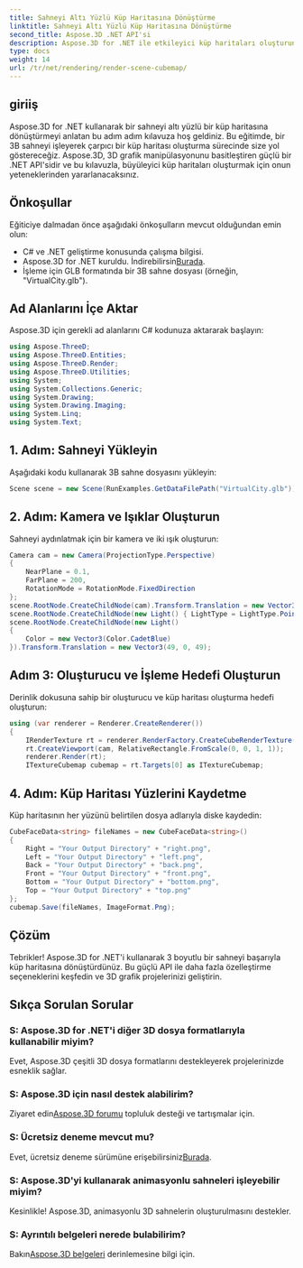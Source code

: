 ```yaml
---
title: Sahneyi Altı Yüzlü Küp Haritasına Dönüştürme
linktitle: Sahneyi Altı Yüzlü Küp Haritasına Dönüştürme
second_title: Aspose.3D .NET API'si
description: Aspose.3D for .NET ile etkileyici küp haritaları oluşturun. 3B sahneleri büyüleyici altı yüzlü küp haritalarına dönüştürmek için adım adım kılavuzumuzu izleyin.
type: docs
weight: 14
url: /tr/net/rendering/render-scene-cubemap/
---
```

## giriiş
Aspose.3D for .NET kullanarak bir sahneyi altı yüzlü bir küp haritasına dönüştürmeyi anlatan bu adım adım kılavuza hoş geldiniz. Bu eğitimde, bir 3B sahneyi işleyerek çarpıcı bir küp haritası oluşturma sürecinde size yol göstereceğiz. Aspose.3D, 3D grafik manipülasyonunu basitleştiren güçlü bir .NET API'sidir ve bu kılavuzla, büyüleyici küp haritaları oluşturmak için onun yeteneklerinden yararlanacaksınız.
## Önkoşullar
Eğiticiye dalmadan önce aşağıdaki önkoşulların mevcut olduğundan emin olun:
- C# ve .NET geliştirme konusunda çalışma bilgisi.
- Aspose.3D for .NET kuruldu. İndirebilirsin[Burada](https://releases.aspose.com/3d/net/).
- İşleme için GLB formatında bir 3B sahne dosyası (örneğin, "VirtualCity.glb").
## Ad Alanlarını İçe Aktar
Aspose.3D için gerekli ad alanlarını C# kodunuza aktararak başlayın:
```csharp
using Aspose.ThreeD;
using Aspose.ThreeD.Entities;
using Aspose.ThreeD.Render;
using Aspose.ThreeD.Utilities;
using System;
using System.Collections.Generic;
using System.Drawing;
using System.Drawing.Imaging;
using System.Linq;
using System.Text;
```
## 1. Adım: Sahneyi Yükleyin
Aşağıdaki kodu kullanarak 3B sahne dosyasını yükleyin:
```csharp
Scene scene = new Scene(RunExamples.GetDataFilePath("VirtualCity.glb"));
```
## 2. Adım: Kamera ve Işıklar Oluşturun
Sahneyi aydınlatmak için bir kamera ve iki ışık oluşturun:
```csharp
Camera cam = new Camera(ProjectionType.Perspective)
{
    NearPlane = 0.1,
    FarPlane = 200,
    RotationMode = RotationMode.FixedDirection
};
scene.RootNode.CreateChildNode(cam).Transform.Translation = new Vector3(5, 6, 0);
scene.RootNode.CreateChildNode(new Light() { LightType = LightType.Point }).Transform.Translation = new Vector3(-10, 7, -10);
scene.RootNode.CreateChildNode(new Light()
{
    Color = new Vector3(Color.CadetBlue)
}).Transform.Translation = new Vector3(49, 0, 49);
```
## Adım 3: Oluşturucu ve İşleme Hedefi Oluşturun
Derinlik dokusuna sahip bir oluşturucu ve küp haritası oluşturma hedefi oluşturun:
```csharp
using (var renderer = Renderer.CreateRenderer())
{
    IRenderTexture rt = renderer.RenderFactory.CreateCubeRenderTexture(new RenderParameters(false), 512, 512);
    rt.CreateViewport(cam, RelativeRectangle.FromScale(0, 0, 1, 1));
    renderer.Render(rt);
    ITextureCubemap cubemap = rt.Targets[0] as ITextureCubemap;
```
## 4. Adım: Küp Haritası Yüzlerini Kaydetme
Küp haritasının her yüzünü belirtilen dosya adlarıyla diske kaydedin:
```csharp
CubeFaceData<string> fileNames = new CubeFaceData<string>()
{
    Right = "Your Output Directory" + "right.png",
    Left = "Your Output Directory" + "left.png",
    Back = "Your Output Directory" + "back.png",
    Front = "Your Output Directory" + "front.png",
    Bottom = "Your Output Directory" + "bottom.png",
    Top = "Your Output Directory" + "top.png"
};
cubemap.Save(fileNames, ImageFormat.Png);
```
## Çözüm
Tebrikler! Aspose.3D for .NET'i kullanarak 3 boyutlu bir sahneyi başarıyla küp haritasına dönüştürdünüz. Bu güçlü API ile daha fazla özelleştirme seçeneklerini keşfedin ve 3D grafik projelerinizi geliştirin.
## Sıkça Sorulan Sorular
### S: Aspose.3D for .NET'i diğer 3D dosya formatlarıyla kullanabilir miyim?
Evet, Aspose.3D çeşitli 3D dosya formatlarını destekleyerek projelerinizde esneklik sağlar.
### S: Aspose.3D için nasıl destek alabilirim?
 Ziyaret edin[Aspose.3D forumu](https://forum.aspose.com/c/3d/18) topluluk desteği ve tartışmalar için.
### S: Ücretsiz deneme mevcut mu?
 Evet, ücretsiz deneme sürümüne erişebilirsiniz[Burada](https://releases.aspose.com/).
### S: Aspose.3D'yi kullanarak animasyonlu sahneleri işleyebilir miyim?
Kesinlikle! Aspose.3D, animasyonlu 3D sahnelerin oluşturulmasını destekler.
### S: Ayrıntılı belgeleri nerede bulabilirim?
 Bakın[Aspose.3D belgeleri](https://reference.aspose.com/3d/net/) derinlemesine bilgi için.